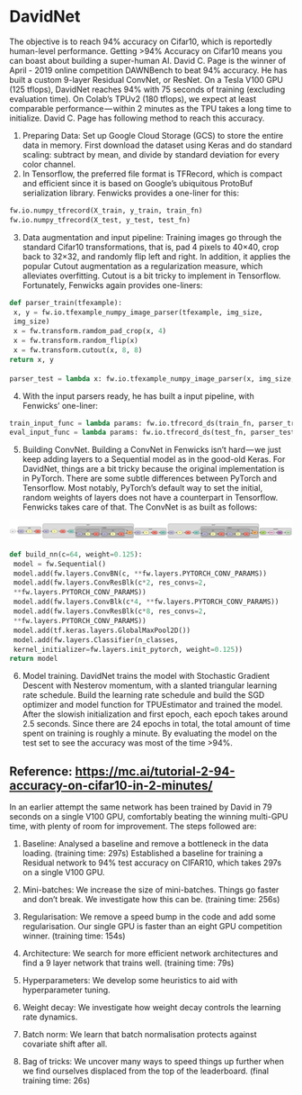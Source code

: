 # DavidNet #

The objective is to reach 94% accuracy on Cifar10, which is reportedly human-level performance. Getting >94% Accuracy on Cifar10 means you can boast about building a super-human AI.
David C. Page is the winner of April - 2019 online competition DAWNBench to beat 94% accuracy. He has built a custom 9-layer Residual ConvNet, or ResNet. On a Tesla V100 GPU (125 tflops), DavidNet reaches 
94% with 75 seconds of training (excluding evaluation time). On Colab’s TPUv2 (180 tflops), we expect at least comparable performance — within 2 minutes as the TPU takes a long time to 
initialize. David C. Page has following method to reach this accuracy.

1. Preparing Data: Set up Google Cloud Storage (GCS) to store the entire data in memory. First download the dataset using Keras and do standard scaling: subtract by mean, and divide by standard deviation for every color channel.
2. In Tensorflow, the preferred file format is TFRecord, which is compact and efficient since it is based on Google’s ubiquitous ProtoBuf serialization library. Fenwicks provides a one-liner for this:        
``` python
fw.io.numpy_tfrecord(X_train, y_train, train_fn)    
fw.io.numpy_tfrecord(X_test, y_test, test_fn) 
```
3. Data augmentation and input pipeline: Training images go through the standard Cifar10 transformations, that is, pad 4 pixels to 40×40, crop back to 32×32, and randomly flip left and right. In addition, it applies the popular Cutout augmentation as a regularization measure, which alleviates overfitting. Cutout is a bit tricky to implement in Tensorflow. Fortunately, Fenwicks again provides one-liners:
``` python
def parser_train(tfexample):
 x, y = fw.io.tfexample_numpy_image_parser(tfexample, img_size,
 img_size)
 x = fw.transform.ramdom_pad_crop(x, 4)
 x = fw.transform.random_flip(x)
 x = fw.transform.cutout(x, 8, 8)
return x, y

parser_test = lambda x: fw.io.tfexample_numpy_image_parser(x, img_size, img_size)
```
4. With the input parsers ready, he has built a input pipeline, with Fenwicks’ one-liner:
``` python
train_input_func = lambda params: fw.io.tfrecord_ds(train_fn, parser_train, batch_size=params['batch_size'], training=True)
eval_input_func = lambda params: fw.io.tfrecord_ds(test_fn, parser_test, batch_size=params['batch_size'], training=False)
```
5. Building ConvNet. Building a ConvNet in Fenwicks isn’t hard — we just keep adding layers to a Sequential model as in the good-old Keras. For DavidNet, things are a bit tricky because the original implementation is in PyTorch. There are some subtle differences between PyTorch and Tensorflow. Most notably, PyTorch’s default way to set the initial, random weights of layers does not have a counterpart in Tensorflow. Fenwicks takes care of that. The ConvNet is as built as follows:

<img src="https://github.com/vinayakumarvs/EVA/blob/master/Assignment%2012/DavidNetArch.png" width="100%" height="50%">
</centre>

```python
def build_nn(c=64, weight=0.125):
 model = fw.Sequential()
 model.add(fw.layers.ConvBN(c, **fw.layers.PYTORCH_CONV_PARAMS))
 model.add(fw.layers.ConvResBlk(c*2, res_convs=2,
 **fw.layers.PYTORCH_CONV_PARAMS))
 model.add(fw.layers.ConvBlk(c*4, **fw.layers.PYTORCH_CONV_PARAMS))
 model.add(fw.layers.ConvResBlk(c*8, res_convs=2,
 **fw.layers.PYTORCH_CONV_PARAMS))
 model.add(tf.keras.layers.GlobalMaxPool2D())
 model.add(fw.layers.Classifier(n_classes, 
 kernel_initializer=fw.layers.init_pytorch, weight=0.125))
return model
```
6. Model training. DavidNet trains the model with Stochastic Gradient Descent with Nesterov momentum, with a slanted triangular learning rate schedule. Build the learning rate schedule and build the SGD optimizer and model function for TPUEstimator and trained the model. After the slowish initialization and first epoch, each epoch takes around 2.5 seconds. Since there are 24 epochs in total, the total amount of time spent on training is roughly a minute. By evaluating the model on the test set to see the accuracy was most of the time >94%.

## Reference: https://mc.ai/tutorial-2-94-accuracy-on-cifar10-in-2-minutes/ ##

In an earlier attempt the same network has been trained by David in 79 seconds on a single V100 GPU, comfortably beating the winning multi-GPU time, with plenty of room for improvement. The steps followed are:

1. Baseline: Analysed a baseline and remove a bottleneck in the data loading. (training time: 297s)
Established a baseline for training a Residual network to 94% test accuracy on CIFAR10, which takes 297s on a single V100 GPU.

2. Mini-batches: We increase the size of mini-batches. Things go faster and don’t break. We investigate how this can be. (training time: 256s)
3. Regularisation: We remove a speed bump in the code and add some regularisation. Our single GPU is faster than an eight GPU competition winner. (training time: 154s)
4. Architecture: We search for more efficient network architectures and find a 9 layer network that trains well. (training time: 79s)
5. Hyperparameters: We develop some heuristics to aid with hyperparameter tuning.
6. Weight decay: We investigate how weight decay controls the learning rate dynamics.
7. Batch norm: We learn that batch normalisation protects against covariate shift after all.
8. Bag of tricks: We uncover many ways to speed things up further when we find ourselves displaced from the top of the leaderboard. (final training time: 26s)
